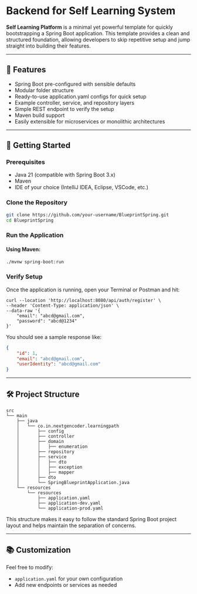 # Backend for Self Learning System

**Self Learning Platform** is a minimal yet powerful template for quickly bootstrapping a Spring Boot application. This template provides a clean and structured foundation, allowing developers to skip repetitive setup and jump straight into building their features.

---

## 🚀 Features

* Spring Boot pre-configured with sensible defaults
* Modular folder structure
* Ready-to-use application.yaml configs for quick setup
* Example controller, service, and repository layers
* Simple REST endpoint to verify the setup
* Maven build support
* Easily extensible for microservices or monolithic architectures

---

## 📆 Getting Started

### Prerequisites

* Java 21 (compatible with Spring Boot 3.x)
* Maven
* IDE of your choice (IntelliJ IDEA, Eclipse, VSCode, etc.)

### Clone the Repository

```bash
git clone https://github.com/your-username/BlueprintSpring.git
cd BlueprintSpring
```

### Run the Application

#### Using Maven:

```bash
./mvnw spring-boot:run
```

### Verify Setup

Once the application is running, open your Terminal or Postman and hit:

```
curl --location 'http://localhost:8080/api/auth/register' \
--header 'Content-Type: application/json' \
--data-raw '{
    "email": "abcd@gmail.com",
    "password": "abcd@1234"
}'
```

You should see a sample response like:

```json
{
    "id": 1,
    "email": "abcd@gmail.com",
    "userIdentity": "abcd@gmail.com"
}
```

---

## 🛠 Project Structure

```
src
└── main
    ├── java
    │   └── co.in.nextgencoder.learningpath
    │       ├── config
    │       ├── controller
    │       ├── domain
    │       │   ├── enumeration
    │       ├── repository
    │       ├── service
    │       │   ├── dto
    │       │   ├── exception
    │       │   ├── mapper
    │       ├── dto
    │       └── SpringBlueprintApplication.java
    └── resources
        └── resources
            ├── application.yaml
            ├── application-dev.yaml
            └── application-prod.yaml
```

This structure makes it easy to follow the standard Spring Boot project layout and helps maintain the separation of concerns.

---

## 📚 Customization

Feel free to modify:

* `application.yaml` for your own configuration
* Add new endpoints or services as needed

